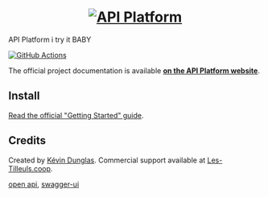 <h1 align="center"><a href="https://api-platform.com"><img src="https://api-platform.com/logo-250x250.png" alt="API Platform"></a></h1>

API Platform i try it BABY


[![GitHub Actions](https://github.com/obione94/api-platform/workflows/CI/badge.svg)](https://github.com/obione94/api-platform/actions)

The official project documentation is available **[on the API Platform website](https://api-platform.com)**.

## Install

[Read the official "Getting Started" guide](https://api-platform.com/docs/distribution).

## Credits

Created by [Kévin Dunglas](https://dunglas.fr). Commercial support available at [Les-Tilleuls.coop](https://les-tilleuls.coop).


[open api](https://oai.github.io/Documentation/specification-paths.html),
[swagger-ui](https://swagger.io/tools/swagger-ui)
